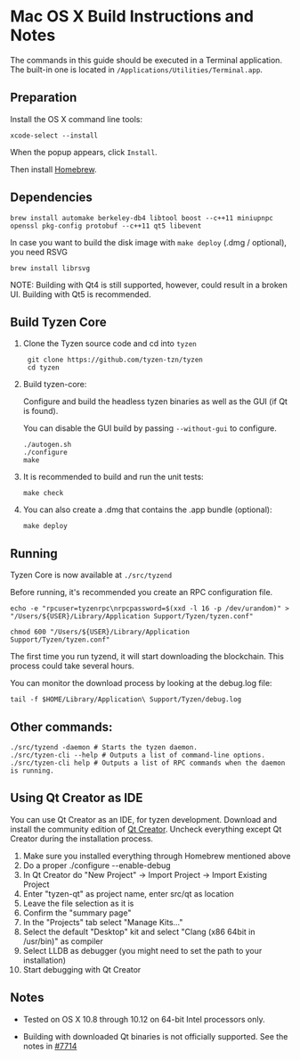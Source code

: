 Mac OS X Build Instructions and Notes
====================================
The commands in this guide should be executed in a Terminal application.
The built-in one is located in `/Applications/Utilities/Terminal.app`.

Preparation
-----------
Install the OS X command line tools:

`xcode-select --install`

When the popup appears, click `Install`.

Then install [Homebrew](http://brew.sh).

Dependencies
----------------------

    brew install automake berkeley-db4 libtool boost --c++11 miniupnpc openssl pkg-config protobuf --c++11 qt5 libevent

In case you want to build the disk image with `make deploy` (.dmg / optional), you need RSVG

    brew install librsvg

NOTE: Building with Qt4 is still supported, however, could result in a broken UI. Building with Qt5 is recommended.

Build Tyzen Core
------------------------

1. Clone the Tyzen source code and cd into `tyzen`

        git clone https://github.com/tyzen-tzn/tyzen
        cd tyzen

2.  Build tyzen-core:

    Configure and build the headless tyzen binaries as well as the GUI (if Qt is found).

    You can disable the GUI build by passing `--without-gui` to configure.

        ./autogen.sh
        ./configure
        make

3.  It is recommended to build and run the unit tests:

        make check

4.  You can also create a .dmg that contains the .app bundle (optional):

        make deploy

Running
-------

Tyzen Core is now available at `./src/tyzend`

Before running, it's recommended you create an RPC configuration file.

    echo -e "rpcuser=tyzenrpc\nrpcpassword=$(xxd -l 16 -p /dev/urandom)" > "/Users/${USER}/Library/Application Support/Tyzen/tyzen.conf"

    chmod 600 "/Users/${USER}/Library/Application Support/Tyzen/tyzen.conf"

The first time you run tyzend, it will start downloading the blockchain. This process could take several hours.

You can monitor the download process by looking at the debug.log file:

    tail -f $HOME/Library/Application\ Support/Tyzen/debug.log

Other commands:
-------

    ./src/tyzend -daemon # Starts the tyzen daemon.
    ./src/tyzen-cli --help # Outputs a list of command-line options.
    ./src/tyzen-cli help # Outputs a list of RPC commands when the daemon is running.

Using Qt Creator as IDE
------------------------
You can use Qt Creator as an IDE, for tyzen development.
Download and install the community edition of [Qt Creator](https://www.qt.io/download/).
Uncheck everything except Qt Creator during the installation process.

1. Make sure you installed everything through Homebrew mentioned above
2. Do a proper ./configure --enable-debug
3. In Qt Creator do "New Project" -> Import Project -> Import Existing Project
4. Enter "tyzen-qt" as project name, enter src/qt as location
5. Leave the file selection as it is
6. Confirm the "summary page"
7. In the "Projects" tab select "Manage Kits..."
8. Select the default "Desktop" kit and select "Clang (x86 64bit in /usr/bin)" as compiler
9. Select LLDB as debugger (you might need to set the path to your installation)
10. Start debugging with Qt Creator

Notes
-----

* Tested on OS X 10.8 through 10.12 on 64-bit Intel processors only.

* Building with downloaded Qt binaries is not officially supported. See the notes in [#7714](https://github.com/bitcoin/bitcoin/issues/7714)
